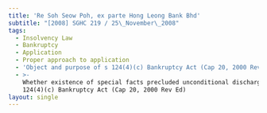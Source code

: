 ```yaml
---
title: 'Re Soh Seow Poh, ex parte Hong Leong Bank Bhd'
subtitle: "[2008] SGHC 219 / 25\_November\_2008"
tags:
  - Insolvency Law
  - Bankruptcy
  - Application
  - Proper approach to application
  - 'Object and purpose of s 124(4)(c) Bankruptcy Act (Cap 20, 2000 Rev Ed)'
  - >-
    Whether existence of special facts precluded unconditional discharge under s
    124(4)(c) Bankruptcy Act (Cap 20, 2000 Rev Ed)
layout: single
---
```


